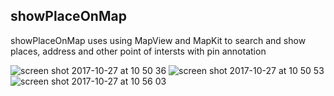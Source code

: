 ## showPlaceOnMap
showPlaceOnMap uses using MapView and MapKit to search and show places, address and other point of intersts with pin annotation 

![screen shot 2017-10-27 at 10 50 36](https://user-images.githubusercontent.com/17072260/32093596-8cd2192e-bb05-11e7-816e-2a425b649850.png)
![screen shot 2017-10-27 at 10 50 53](https://user-images.githubusercontent.com/17072260/32093598-8d043eae-bb05-11e7-8761-4d1d78bb4287.png)
![screen shot 2017-10-27 at 10 56 03](https://user-images.githubusercontent.com/17072260/32093599-8d20f1ac-bb05-11e7-8177-09214f3012ef.png)

